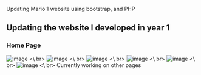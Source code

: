 Updating Mario 1 website using bootstrap, and PHP

## Updating the website I developed in year 1

### Home Page
![image](https://user-images.githubusercontent.com/79542266/192111107-6351a23d-7cc9-497c-b9dc-18ba01b1d96c.png)
<\ br>
![image](https://user-images.githubusercontent.com/79542266/192111119-81b14567-6da8-4211-855b-8b04ee040d39.png)
<\ br>
![image](https://user-images.githubusercontent.com/79542266/192111128-52219e60-6afd-41ef-b057-6580e58fc657.png)
<\ br>
![image](https://user-images.githubusercontent.com/79542266/192111135-adb18b49-1e44-4341-ad35-2a988bd91272.png)
<\ br>
![image](https://user-images.githubusercontent.com/79542266/192111146-c02ff31e-70fa-452d-acf6-d41cef7d74bf.png)
<\ br>
![image](https://user-images.githubusercontent.com/79542266/192111164-9992c995-819e-4c06-8637-79bda4023b83.png)
<\ br>
Currently working on other pages
